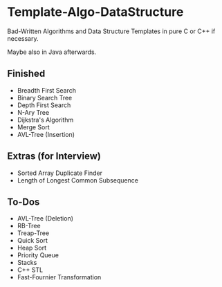 # Template-Algo-DataStructure

Bad-Written Algorithms and Data Structure Templates in pure C or C++ if necessary.

Maybe also in Java afterwards.


## Finished

* Breadth First Search
* Binary Search Tree
* Depth First Search
* N-Ary Tree
* Dijkstra's Algorithm
* Merge Sort
* AVL-Tree (Insertion)

## Extras (for Interview)

* Sorted Array Duplicate Finder
* Length of Longest Common Subsequence

## To-Dos

* AVL-Tree (Deletion)
* RB-Tree
* Treap-Tree
* Quick Sort
* Heap Sort
* Priority Queue
* Stacks
* C++ STL
* Fast-Fournier Transformation

